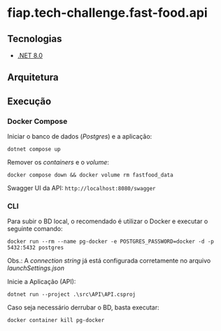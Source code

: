 # fiap.tech-challenge.fast-food.api

## Tecnologias
* [.NET 8.0](https://dotnet.microsoft.com/pt-br/download/dotnet/8.0)

## Arquitetura

## Execução

### Docker Compose

Iniciar o banco de dados (_Postgres_) e a aplicação:
```shell
dotnet compose up
```

Remover os _containers_ e o _volume_:
```shell
docker compose down && docker volume rm fastfood_data
```

Swagger UI da API: `http://localhost:8080/swagger`

### CLI

Para subir o BD local, o recomendado é utilizar o Docker e executar o seguinte comando:

```shell
docker run --rm --name pg-docker -e POSTGRES_PASSWORD=docker -d -p 5432:5432 postgres
```

Obs.: A *connection string* já está configurada corretamente no arquivo *launchSettings.json*

Inicie a Aplicação (API):

```shell
dotnet run --project .\src\API\API.csproj
```

Caso seja necessário derrubar o BD, basta executar:

```shell
docker container kill pg-docker
```